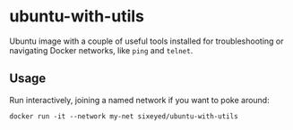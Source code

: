 # ubuntu-with-utils

Ubuntu image with a couple of useful tools installed for troubleshooting or navigating Docker networks, like `ping` and `telnet`.

## Usage

Run interactively, joining a named network if you want to poke around:

```
docker run -it --network my-net sixeyed/ubuntu-with-utils
```

